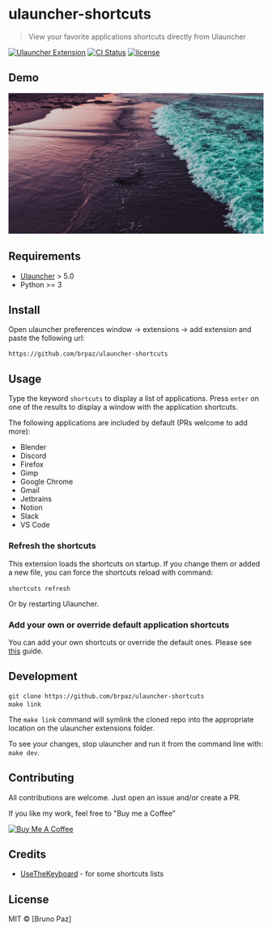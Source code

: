# ulauncher-shortcuts

> View your favorite applications shortcuts directly from Ulauncher

[![Ulauncher Extension](https://img.shields.io/badge/Ulauncher-Extension-yellowgreen.svg?style=for-the-badge)](https://ext.ulauncher.io/)
[![CI Status](https://img.shields.io/github/workflow/status/brpaz/ulauncher-shortcuts/CI?color=orange&label=actions&logo=github&logoColor=orange&style=for-the-badge)](https://github.com/brpaz/ulauncher-shortcuts)
[![license](https://img.shields.io/github/license/brpaz/ulauncher-shortcuts.svg?style=for-the-badge)](LICENSE)


## Demo

![demo](demo.gif)

## Requirements

* [Ulauncher](https://github.com/Ulauncher/Ulauncher) > 5.0
* Python >= 3

## Install

Open ulauncher preferences window -> extensions -> add extension and paste the following url:

```
https://github.com/brpaz/ulauncher-shortcuts
```

## Usage

Type the keyword `shortcuts` to display a list of applications. Press `enter` on one of the results to display a window with the application shortcuts.

The following applications are included by default (PRs welcome to add more):

* Blender
* Discord
* Firefox
* Gimp
* Google Chrome
* Gmail
* Jetbrains
* Notion
* Slack
* VS Code


### Refresh the shortcuts

This extension loads the shortcuts on startup. If you change them or added a new file, you can force the shortcuts reload with command:

```shortcuts refresh```

Or by restarting Ulauncher.

### Add your own or override default application shortcuts

You can add your own shortcuts or override the default ones. Please see [this](docs/add-your-shortcuts.md) guide.

## Development

```
git clone https://github.com/brpaz/ulauncher-shortcuts
make link
```

The `make link` command will symlink the cloned repo into the appropriate location on the ulauncher extensions folder.

To see your changes, stop ulauncher and run it from the command line with: `make dev`.

## Contributing

All contributions are welcome. Just open an issue and/or create a PR.

If you like my work, feel free to "Buy me a Coffee"

<a href="https://www.buymeacoffee.com/Z1Bu6asGV" target="_blank"><img src="https://www.buymeacoffee.com/assets/img/custom_images/orange_img.png" alt="Buy Me A Coffee" style="height: auto !important;width: auto !important;" ></a>

## Credits

* [UseTheKeyboard](https://usethekeyboard.com/) - for some shortcuts lists

## License

MIT &copy; [Bruno Paz]

